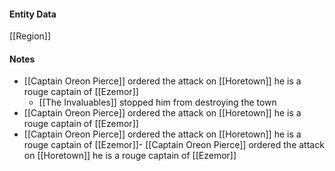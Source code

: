 #### Entity Data

[[Region]]

#### Notes

- [[Captain Oreon Pierce]]  ordered the attack on [[Horetown]] he is a rouge captain of [[Ezemor]] 
    - [[The Invaluables]]  stopped him from destroying the town
- [[Captain Oreon Pierce]]  ordered the attack on [[Horetown]] he is a rouge captain of [[Ezemor]] 
- [[Captain Oreon Pierce]]  ordered the attack on [[Horetown]] he is a rouge captain of [[Ezemor]]- [[Captain Oreon Pierce]]  ordered the attack on [[Horetown]] he is a rouge captain of [[Ezemor]]